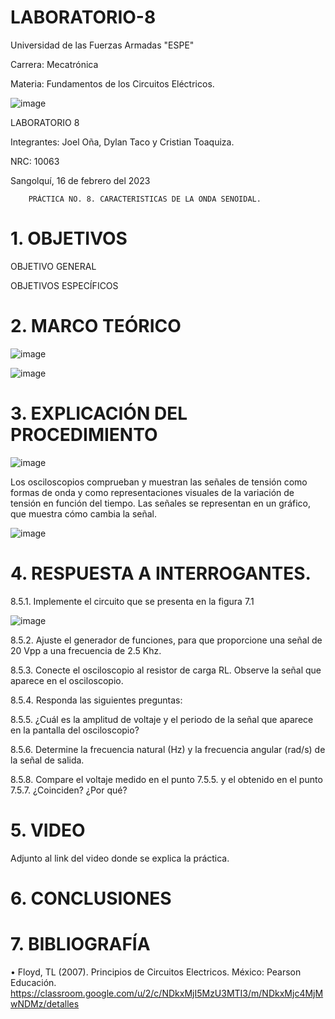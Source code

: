 # LABORATORIO-8

Universidad de las Fuerzas Armadas "ESPE"

Carrera: Mecatrónica

Materia: Fundamentos de los Circuitos Eléctricos.

![image](https://user-images.githubusercontent.com/116817673/219497818-4f9433e6-ec3a-4708-9d9e-f5366787f974.png)

LABORATORIO 8

Integrantes: Joel Oña, Dylan Taco y Cristian Toaquiza.

NRC: 10063

Sangolquí, 16 de febrero del 2023

		PRÁCTICA NO. 8. CARACTERISTICAS DE LA ONDA SENOIDAL.
    
# 1. OBJETIVOS

OBJETIVO GENERAL

OBJETIVOS ESPECÍFICOS

# 2. MARCO TEÓRICO

![image](https://user-images.githubusercontent.com/116817673/219510721-54e75ad5-f884-4026-877f-50db740786a3.png)

![image](https://user-images.githubusercontent.com/116817673/219510736-d496d7f2-c922-4087-aa67-a9c6166d42d3.png)

# 3. EXPLICACIÓN DEL PROCEDIMIENTO

![image](https://user-images.githubusercontent.com/116817673/219503633-30aa0162-3b4b-42f6-9428-39e4987c1798.png)

Los osciloscopios comprueban y muestran las señales de tensión como formas de onda y como representaciones visuales de la variación de tensión en función del tiempo. Las señales se representan en un gráfico, que muestra cómo cambia la señal.

![image](https://user-images.githubusercontent.com/116817673/219505526-c5849f57-4d37-41b1-b7c5-1d4bfdfdd77b.png)

# 4. RESPUESTA A INTERROGANTES.

8.5.1. Implemente el circuito que se presenta en la figura 7.1

![image](https://user-images.githubusercontent.com/116817673/219507919-1cebaa5f-d98c-4a84-b5e6-bcb56e70688d.png)

8.5.2. Ajuste el generador de funciones, para que proporcione una señal de 20 Vpp a una frecuencia de 2.5 Khz.

8.5.3.	Conecte el osciloscopio al resistor de carga RL. Observe la señal que aparece en el osciloscopio.

8.5.4.	Responda las siguientes preguntas:

8.5.5.	¿Cuál es la amplitud de voltaje y el periodo de la señal que aparece en la pantalla del osciloscopio?

8.5.6.	Determine la frecuencia natural (Hz) y la frecuencia angular (rad/s) de la señal de salida.

8.5.8.	Compare el voltaje medido en el punto 7.5.5. y el obtenido en el punto 7.5.7.
¿Coinciden?	¿Por qué?

# 5. VIDEO

Adjunto al link del video donde se explica la práctica.

# 6. CONCLUSIONES

# 7. BIBLIOGRAFÍA

• Floyd, TL (2007). Principios de Circuitos Electricos. México: Pearson Educación. https://classroom.google.com/u/2/c/NDkxMjI5MzU3MTI3/m/NDkxMjc4MjMwNDMz/detalles



